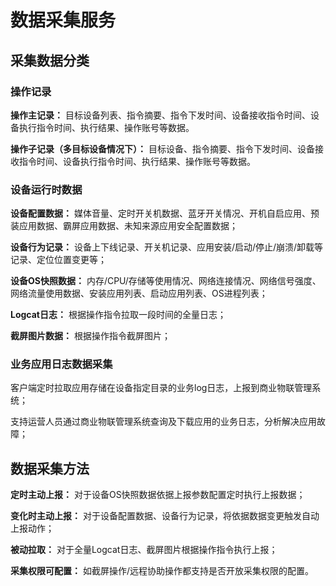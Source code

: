 # 数据采集服务

## 采集数据分类

### 操作记录

**操作主记录：** 目标设备列表、指令摘要、指令下发时间、设备接收指令时间、设备执行指令时间、执行结果、操作账号等数据。

**操作子记录（多目标设备情况下）：** 目标设备、指令摘要、指令下发时间、设备接收指令时间、设备执行指令时间、执行结果、操作账号等数据。

### 设备运行时数据

**设备配置数据：** 媒体音量、定时开关机数据、蓝牙开关情况、开机自启应用、预装应用数据、霸屏应用数据、未知来源应用安全配置数据；

**设备行为记录：** 设备上下线记录、开关机记录、应用安装/启动/停止/崩溃/卸载等记录、定位位置变更等；

**设备OS快照数据：** 内存/CPU/存储等使用情况、网络连接情况、网络信号强度、网络流量使用数据、安装应用列表、启动应用列表、OS进程列表；

**Logcat日志：** 根据操作指令拉取一段时间的全量日志；

**截屏图片数据：** 根据操作指令截屏图片；

### 业务应用日志数据采集
客户端定时拉取应用存储在设备指定目录的业务log日志，上报到商业物联管理系统；

支持运营人员通过商业物联管理系统查询及下载应用的业务日志，分析解决应用故障；

## 数据采集方法

**定时主动上报：** 对于设备OS快照数据依据上报参数配置定时执行上报数据；

**变化时主动上报：** 对于设备配置数据、设备行为记录，将依据数据变更触发自动上报动作；

**被动拉取：** 对于全量Logcat日志、截屏图片根据操作指令执行上报；

**采集权限可配置：** 如截屏操作/远程协助操作都支持是否开放采集权限的配置。


